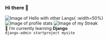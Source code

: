 ### Hi there 👋
![Image of Hello with other Langs](https://github.com/alansmathew/alansmathew/raw/master/lang.gif){ :width=50%}  
![Image of profile stats](https://github-readme-stats.vercel.app/api?username=mohammad4kh&show_icons=true&theme=tokyonight) 
![Image of my Streak](https://github-readme-streak-stats.herokuapp.com/?user=mohammad4kh&theme=tokyonight)  
🌱 I’m currently learning **Django**  
`django-admin startproject mysite`
